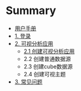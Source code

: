 # Summary

* [用户手册](README.md)
* [1. 登录](chapter1.md)
* [2. 可视分析应用](可视分析应用.md)
    * [2.1 创建可视分析应用](创建可视分析应用.md)
    * 2.2 创建普通数据源
    * 2.3 创建cube数据源
    * 2.4 创建可视主题
* [3. 常见问题](常见问题.md)

